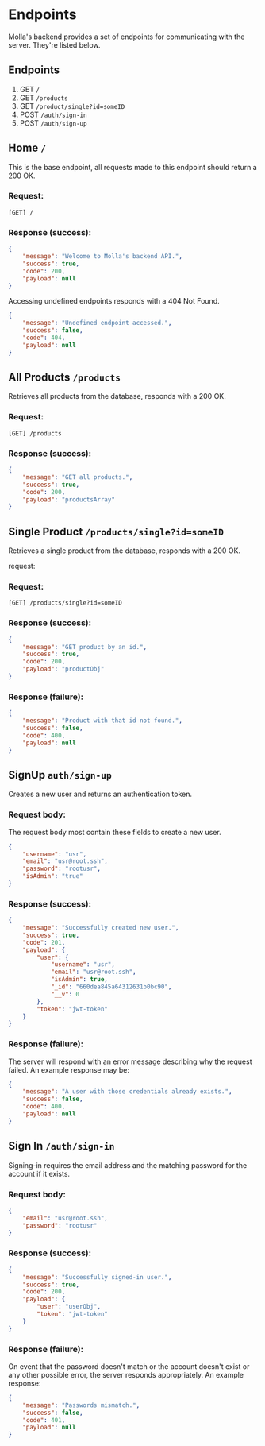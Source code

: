# Endpoints

Molla's backend provides a set of endpoints for communicating with the server. They're listed below.

## Endpoints

1. GET `/`
2. GET `/products`
3. GET `/product/single?id=someID`
4. POST `/auth/sign-in`
5. POST `/auth/sign-up`

## Home `/`

This is the base endpoint, all requests made to this endpoint should return a 200 OK.

### Request:

```url
[GET] /
```

### Response (success):

```json
{
    "message": "Welcome to Molla's backend API.",
    "success": true,
    "code": 200,
    "payload": null
}
```

Accessing undefined endpoints responds with a 404 Not Found.

```json
{
    "message": "Undefined endpoint accessed.",
    "success": false,
    "code": 404,
    "payload": null
}
```

## All Products `/products`

Retrieves all products from the database, responds with a 200 OK.

### Request:

```url
[GET] /products
```

### Response (success):

```json
{
    "message": "GET all products.",
    "success": true,
    "code": 200,
    "payload": "productsArray"
}
```

## Single Product `/products/single?id=someID`

Retrieves a single  product from the database, responds with a 200 OK.

request:

### Request:

```url
[GET] /products/single?id=someID
```

### Response (success):

```json
{
    "message": "GET product by an id.",
    "success": true,
    "code": 200,
    "payload": "productObj"
}
```

### Response (failure):

```json
{
    "message": "Product with that id not found.",
    "success": false,
    "code": 400,
    "payload": null
}
```

## SignUp `auth/sign-up`

Creates a new user and returns an authentication token.

### Request body:

The request body most contain these fields to create a new user.

```json
{
    "username": "usr",
    "email": "usr@root.ssh",
    "password": "rootusr",
    "isAdmin": "true"
}
```

### Response (success):

```json
{
    "message": "Successfully created new user.",
    "success": true,
    "code": 201,
    "payload": {
        "user": {
            "username": "usr",
            "email": "usr@root.ssh",
            "isAdmin": true,
            "_id": "660dea845a64312631b0bc90",
            "__v": 0
        },
        "token": "jwt-token"
    }
}
```

### Response (failure):

The server will respond with an error message describing why the request failed. An example response may be:

```json
{
    "message": "A user with those credentials already exists.",
    "success": false,
    "code": 400,
    "payload": null
}
```

## Sign In `/auth/sign-in`

Signing-in requires the email address and the matching password for the account if it exists.

### Request body:

```json
{
    "email": "usr@root.ssh",
    "password": "rootusr"
}
```

### Response (success):

```json
{
    "message": "Successfully signed-in user.",
    "success": true,
    "code": 200,
    "payload": {
        "user": "userObj",
        "token": "jwt-token"
    }
}
```

### Response (failure):

On event that the password doesn't match or the account doesn't exist or any other possible error, the server responds appropriately. An example response:

```json
{
    "message": "Passwords mismatch.",
    "success": false,
    "code": 401,
    "payload": null
}
```
